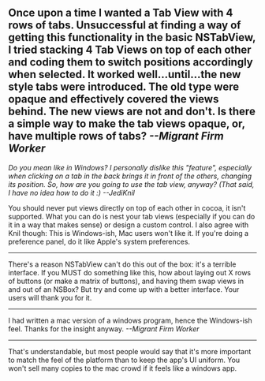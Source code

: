 Once upon a time I wanted a Tab View with 4 rows of tabs.  Unsuccessful at finding a way of getting this functionality in the basic NSTabView, I tried stacking 4 Tab Views on top of each other and coding them to switch positions accordingly when selected.  It worked well...until...the new style tabs were introduced.  The old type were opaque and effectively covered the views behind.  The new views are not and don't.  Is there a simple way to make the tab views opaque, or, have multiple rows of tabs?  *--Migrant Firm Worker*
----
*Do you mean like in Windows? I personally dislike this "feature", especially when clicking on a tab in the back brings it in front of the others, changing its position. So, how are you going to use the tab view, anyway? (That said, I have no idea how to do it :) --JediKnil*

You should never put views directly on top of each other in cocoa, it isn't supported.  What you can do is nest your tab views (especially if you can do it in a way that makes sense) or design a custom control.  I also agree with Knil though:  This is Windows-ish, Mac users won't like it.  If you're doing a preference panel, do it like Apple's system preferences.

----

There's a reason NSTabView can't do this out of the box: it's a terrible interface. If you MUST do something like this, how about laying out X rows of buttons (or make a matrix of buttons), and having them swap views in and out of an NSBox? But try and come up with a better interface. Your users will thank you for it.

----
I had written a mac version of a windows program, hence the Windows-ish feel.  Thanks for the insight anyway.  *--Migrant Firm Worker*

----

That's understandable, but most people would say that it's more important to match the feel of the platform than to keep the app's UI uniform.  You won't sell many copies to the mac crowd if it feels like a windows app.
